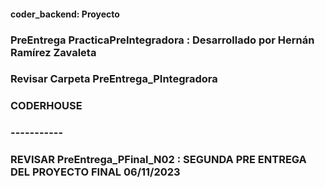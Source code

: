 #### coder_backend: Proyecto
### PreEntrega PracticaPreIntegradora : Desarrollado por Hernán Ramírez Zavaleta
### Revisar Carpeta PreEntrega_PIntegradora
### CODERHOUSE
### -----------
### REVISAR PreEntrega_PFinal_N02 : SEGUNDA PRE ENTREGA DEL PROYECTO FINAL 06/11/2023